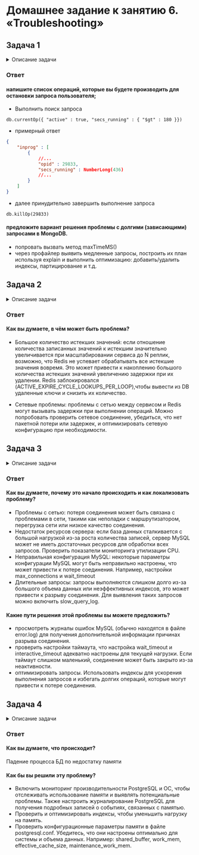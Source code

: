 # Домашнее задание к занятию 6. «Troubleshooting»

## Задача 1

<details>
  <summary>Описание задачи</summary>

Перед выполнением задания ознакомьтесь с документацией по [администрированию MongoDB](https://docs.mongodb.com/manual/administration/).

Пользователь (разработчик) написал в канал поддержки, что у него уже 3 минуты происходит CRUD-операция в MongoDB и её 
нужно прервать. 

Вы как инженер поддержки решили произвести эту операцию:

- напишите список операций, которые вы будете производить для остановки запроса пользователя;
- предложите вариант решения проблемы с долгими (зависающими) запросами в MongoDB.
</details>

### Ответ

#### напишите список операций, которые вы будете производить для остановки запроса пользователя;

- Выполнить поиск запроса

```
db.currentOp({ "active" : true, "secs_running" : { "$gt" : 180 }})
```

- примерный ответ

```JSON
{
    "inprog" : [
        {
            //...
            "opid" : 29833,
            "secs_running" : NumberLong(436)
            //...
        }
    ]
}
```

- далее принудительно завершить выполнение запроса

```
db.killOp(29833)
```

#### предложите вариант решения проблемы с долгими (зависающими) запросами в MongoDB.

- попровать вызвать метод maxTimeMS()
- через профайлер выявить медленные запросы, построить их план используя explain и выполнить оптимизацию: добавить/удалить индексы, партицирование и т.д.

## Задача 2

<details>
  <summary>Описание задачи</summary>
Перед выполнением задания познакомьтесь с документацией по [Redis latency troobleshooting](https://redis.io/topics/latency).

Вы запустили инстанс Redis для использования совместно с сервисом, который использует механизм TTL. 
Причём отношение количества записанных key-value-значений к количеству истёкших значений есть величина постоянная и
увеличивается пропорционально количеству реплик сервиса. 

При масштабировании сервиса до N реплик вы увидели, что:

- сначала происходит рост отношения записанных значений к истекшим,
- Redis блокирует операции записи.

Как вы думаете, в чём может быть проблема?
</details>

### Ответ

#### Как вы думаете, в чём может быть проблема?

- Большое количество истекших значений: если отношение количества записанных значений к истекшим значительно увеличивается при масштабировании сервиса до N реплик, возможно, что Redis не успевает обрабатывать все истекшие значения вовремя. Это может привести к накоплению большого количества истекших значений увеличению задержки при их удалении. Redis заблокировался (ACTIVE_EXPIRE_CYCLE_LOOKUPS_PER_LOOP),чтобы вывести из DB удаленные ключи и снизить их количество.

- Сетевые проблемы: проблемы с сетью между сервисом и Redis могут вызывать задержки при выполнении операций. Можно попробовать проверить сетевое соединение, убедиться, что нет пакетной потери или задержек, и оптимизировать сетевую конфигурацию при необходимости.

## Задача 3

<details>
  <summary>Описание задачи</summary>
Вы подняли базу данных MySQL для использования в гис-системе. При росте количества записей в таблицах базы
пользователи начали жаловаться на ошибки вида:
```python
InterfaceError: (InterfaceError) 2013: Lost connection to MySQL server during query u'SELECT..... '
```

Как вы думаете, почему это начало происходить и как локализовать проблему?

Какие пути решения этой проблемы вы можете предложить?
</details>

### Ответ

#### Как вы думаете, почему это начало происходить и как локализовать проблему?

- Проблемы с сетью: потеря соединения может быть связана с проблемами в сети, такими как неполадки с маршрутизатором, перегрузка сети или низкое качество соединения.
- Недостаток ресурсов сервера: если база данных сталкивается с большой нагрузкой из-за роста количества записей, сервер MySQL может не иметь достаточных ресурсов для обработки всех запросов. Проверить показатели мониторинга утилизации CPU.
- Неправильная конфигурация MySQL: некоторые параметры конфигурации MySQL могут быть неправильно настроены, что может привести к потере соединения. Например, настройки max_connections и wait_timeout
- Длительные запросы: запросы выполняются слишком долго из-за большого объема данных или неэффективных индексов, это может привести к разрыву соединения. Для выявления таких запросов можно включить slow_query_log.

#### Какие пути решения этой проблемы вы можете предложить?

- просмотреть журналы ошибок MySQL (обычно находятся в файле error.log) для получения дополнительной информации причинах разрыва соединения.
- проверить настройки таймаута, что настройка wait_timeout и interactive_timeout адекватно настроены для текущей нагрузки. Если таймаут слишком маленький, соединение может быть закрыто из-за неактивности.
- оптимизировать запросы. Использовать индексы для ускорения выполнения запросов и избегать долгих операций, которые могут привести к потере соединения.

## Задача 4

<details>
  <summary>Описание задачи</summary>
Вы решили перевести гис-систему из задачи 3 на PostgreSQL, так как прочитали в документации, что эта СУБД работает с 
большим объёмом данных лучше, чем MySQL.

После запуска пользователи начали жаловаться, что СУБД время от времени становится недоступной. В dmesg вы видите, что:

`postmaster invoked oom-killer`

Как вы думаете, что происходит?

Как бы вы решили эту проблему?
</details>

### Ответ

#### Как вы думаете, что происходит?

Падение процесса БД по недостатку памяти

#### Как бы вы решили эту проблему?

- Включить мониторинг производительности PostgreSQL и ОС, чтобы отслеживать использование памяти и выявлять потенциальные проблемы. Также настроить журналирование PostgreSQL для получения подробных записей о событиях, связанных с памятью.
- Проверить и оптимизировать индексы, чтобы уменьшить нагрузку на память.
- Проверить конфигурационные параметры памяти в файле postgresql.conf. Убедитесь, что они настроены оптимально для системы и объема данных. Например: shared_buffer, work_mem, effective_cache_size, maintenance_work_mem.